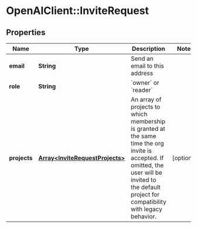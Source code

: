 # OpenAIClient::InviteRequest

## Properties
Name | Type | Description | Notes
------------ | ------------- | ------------- | -------------
**email** | **String** | Send an email to this address | 
**role** | **String** | &#x60;owner&#x60; or &#x60;reader&#x60; | 
**projects** | [**Array&lt;InviteRequestProjects&gt;**](InviteRequestProjects.md) | An array of projects to which membership is granted at the same time the org invite is accepted. If omitted, the user will be invited to the default project for compatibility with legacy behavior. | [optional] 

